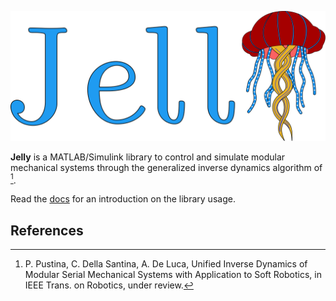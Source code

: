 ![alt text](docs/source/logo.svg?raw=true)


**Jelly** is a MATLAB/Simulink library to control and simulate modular mechanical systems through the generalized inverse dynamics algorithm of [^1]. 

Read the <a href="https://piepustina.github.io/Jelly/index.html" target="_blank">docs</a> for an introduction on the library usage.



## References
[^1]: P. Pustina, C. Della Santina, A. De Luca, Unified Inverse Dynamics of Modular Serial Mechanical Systems with Application to Soft Robotics, in IEEE Trans. on Robotics, under review.
